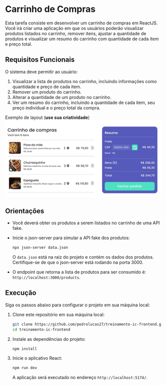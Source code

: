 # Carrinho de Compras

Esta tarefa consiste em desenvolver um carrinho de compras em ReactJS. Você irá criar uma aplicação em que os usuários poderão visualizar produtos listados no carrinho, remover itens, ajustar a quantidade de produtos e visualizar um resumo do carrinho com quantidade de cada item e preço total.

## Requisitos Funcionais

O sistema deve permitir ao usuário:

1. Visualizar a lista de produtos no carrinho, incluindo informações como quantidade e preço de cada item.
2. Remover um produto do carrinho.
3. Alterar a quantidade de um produto no carrinho.
4. Ver um resumo do carrinho, incluindo a quantidade de cada item, seu preço individual e o preço total da compra.

Exemplo de layout (**use sua criatividade**)
<img src="./src/imgs/carrinho.png" alt="Exemplo de carrinho" width="800" height="auto" />

## Orientações

- Você deverá obter os produtos a serem listados no carrinho de uma API fake.
- Inicie o json-server para simular a API fake dos produtos:

    ```bash
    npx json-server data.json
    ```

   O `data.json` está na raiz do projeto e contém os dados dos produtos. Certifique-se de que o json-server está rodando na porta 3000.
- O endpoint que retorna a lista de produtos para ser consumido é: `http://localhost:3000/products`.

## Execução

Siga os passos abaixo para configurar o projeto em sua máquina local:

1. Clone este repositório em sua máquina local:

    ```bash
    git clone https://github.com/pedrolucas27/treinamento-ic-frontend.git
    cd treinamento-ic-frontend
    ```

2. Instale as dependências do projeto:

    ```bash
    npm install
    ```

4. Inicie o aplicativo React:

    ```bash
    npm run dev
    ```

   A aplicação será executado no endereço `http://localhost:5174/`.

